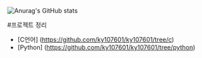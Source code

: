 ![Anurag's GitHub stats](https://github-readme-stats.vercel.app/api?username=ky107601&hide=stars,contribs,prs&theme=cobalt)


#프로젝트 정리

- [C언어] (https://github.com/ky107601/ky107601/tree/c)
- [Python] (https://github.com/ky107601/ky107601/tree/python)
